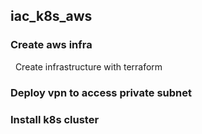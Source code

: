 ## iac_k8s_aws
### Create aws infra
  Create infrastructure with terraform
### Deploy vpn to access private subnet
### Install k8s cluster